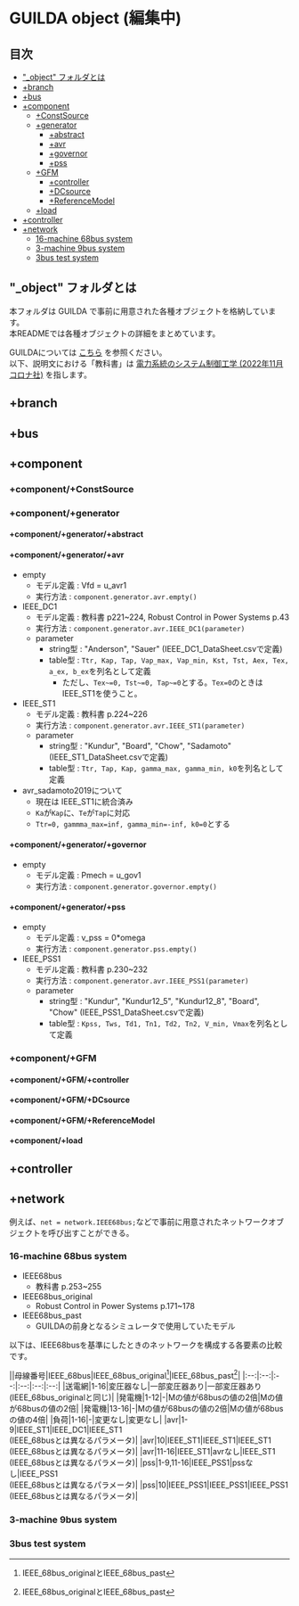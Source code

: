 # GUILDA object (編集中)

## 目次
- ["_object" フォルダとは](#anchor1)
- [+branch](#anchor2)
- [+bus](#anchor3)
- [+component](#anchor4)
	- [+ConstSource](#anchor4-1)
	- [+generator](#anchor4-2)
		- [+abstract](#anchor4-2-1)
		- [+avr](#anchor4-2-2)
		- [+governor](#anchor4-2-3)
		- [+pss](#anchor4-2-4)
	- [+GFM](#anchor4-3)
		- [+controller](#anchor4-3-1)
		- [+DCsource](#anchor4-3-2)
		- [+ReferenceModel](#anchor4-3-3)
	- [+load](#anchor4-4)
- [+controller](#anchor5)
- [+network](#anchor6)
	- [16-machine 68bus system](#anchor6-1)
	- [3-machine 9bus system](#anchor6-2)
	- [3bus test system](#anchor6-3)


<a id="anchor1"></a>
## "_object" フォルダとは

本フォルダは GUILDA で事前に用意された各種オブジェクトを格納しています。<br>
本READMEでは各種オブジェクトの詳細をまとめています。

GUILDAについては [こちら](../README.md) を参照ください。<br>
以下、説明文における「教科書」は [電力系統のシステム制御工学 (2022年11月コロナ社)](https://lim.ishizaki-lab.jp/guilda#h.66rvn04iyvio) を指します。


<a id="anchor2"></a>
## +branch


<a id="anchor3"></a>
## +bus


<a id="anchor4"></a>
## +component


<a id="anchor4-1"></a>
### +component/+ConstSource


<a id="anchor4-2"></a>
### +component/+generator


<a id="anchor4-2-1"></a>
#### +component/+generator/+abstract


<a id="anchor4-2-2"></a>
#### +component/+generator/+avr
- empty
	- モデル定義 : Vfd = u_avr1
	- 実行方法 : ``component.generator.avr.empty()``
- IEEE_DC1
	- モデル定義 : 教科書 p221~224, Robust Control in Power Systems p.43
	- 実行方法 : ``component.generator.avr.IEEE_DC1(parameter)``
	- parameter
		- string型 : "Anderson", "Sauer" (IEEE_DC1_DataSheet.csvで定義)
		- table型 : ``Ttr, Kap, Tap, Vap_max, Vap_min, Kst, Tst, Aex, Tex, a_ex, b_ex``を列名として定義
			- ただし、``Tex~=0, Tst~=0, Tap~=0``とする。``Tex=0``のときはIEEE_ST1を使うこと。
- IEEE_ST1
	- モデル定義 : 教科書 p.224~226
	- 実行方法 : ``component.generator.avr.IEEE_ST1(parameter)``
	- parameter
		- string型 : "Kundur", "Board", "Chow", "Sadamoto" (IEEE_ST1_DataSheet.csvで定義)
		- table型 : ``Ttr, Tap, Kap, gamma_max, gamma_min, k0``を列名として定義
- avr_sadamoto2019について
	- 現在は IEEE_ST1に統合済み
	- ``Ka``が``Kap``に、``Te``が``Tap``に対応
	- ``Ttr=0, gammma_max=inf, gamma_min=-inf, k0=0``とする

<a id="anchor4-2-3"></a>
#### +component/+generator/+governor
- empty
	- モデル定義 : Pmech = u_gov1
	- 実行方法 : ``component.generator.governor.empty()``

<a id="anchor4-2-4"></a>
#### +component/+generator/+pss
- empty
	- モデル定義 : v_pss = 0*omega
	- 実行方法 : ``component.generator.pss.empty()``
- IEEE_PSS1
	- モデル定義 : 教科書 p.230~232
	- 実行方法 : ``component.generator.avr.IEEE_PSS1(parameter)``
	- parameter
		- string型 : "Kundur", "Kundur12_5", "Kundur12_8", "Board", "Chow" (IEEE_PSS1_DataSheet.csvで定義)
		- table型 : ``Kpss, Tws, Td1, Tn1, Td2, Tn2, V_min, Vmax``を列名として定義

<a id="anchor4-3"></a>
### +component/+GFM


<a id="anchor4-3-1"></a>
#### +component/+GFM/+controller


<a id="anchor4-3-2"></a>
#### +component/+GFM/+DCsource


<a id="anchor4-3-3"></a>

#### +component/+GFM/+ReferenceModel


<a id="anchor4-4"></a>

#### +component/+load


<a id="anchor5"></a>
## +controller


<a id="anchor6"></a>
## +network
例えば、``net = network.IEEE68bus;``などで事前に用意されたネットワークオブジェクトを呼び出すことができる。

<a id="anchor6-1"></a>
### 16-machine 68bus system
- IEEE68bus
	- 教科書 p.253~255
- IEEE68bus_original
	- Robust Control in Power Systems p.171~178
- IEEE68bus_past
	- GUILDAの前身となるシミュレータで使用していたモデル

以下は、IEEE68busを基準にしたときのネットワークを構成する各要素の比較です。

||母線番号|IEEE\_68bus|IEEE\_68bus\_original[^1]|IEEE\_68bus\_past[^1]|
|:--:|:--:|:--:|:--:|:--:|:--:|
|送電網|1-16|変圧器なし|一部変圧器あり|一部変圧器あり<br>(IEEE\_68bus\_originalと同じ)|
|発電機|1-12|-|Mの値が68busの値の2倍|Mの値が68busの値の2倍|
|発電機|13-16|-|Mの値が68busの値の2倍|Mの値が68busの値の4倍|
|負荷|1-16|-|変更なし|変更なし|
|avr|1-9|IEEE_ST1|IEEE_DC1|IEEE\_ST1<br>(IEEE\_68busとは異なるパラメータ)|
|avr|10|IEEE_ST1|IEEE_ST1|IEEE\_ST1<br>(IEEE\_68busとは異なるパラメータ)|
|avr|11-16|IEEE_ST1|avrなし|IEEE\_ST1<br>(IEEE\_68busとは異なるパラメータ)|
|pss|1-9,11-16|IEEE_PSS1|pssなし|IEEE\_PSS1<br>(IEEE\_68busとは異なるパラメータ)|
|pss|10|IEEE_PSS1|IEEE_PSS1|IEEE\_PSS1<br>(IEEE\_68busとは異なるパラメータ)|

[^1]: IEEE\_68bus\_originalとIEEE\_68bus\_past

<a id="anchor6-2"></a>                
### 3-machine 9bus system


<a id="anchor6-3"></a>
### 3bus test system

